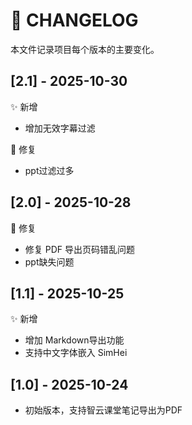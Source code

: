 # 🧾 CHANGELOG

本文件记录项目每个版本的主要变化。


## [2.1] - 2025-10-30

✨ 新增

- 增加无效字幕过滤

🐛 修复

- ppt过滤过多

## [2.0] - 2025-10-28

🐛 修复

- 修复 PDF 导出页码错乱问题
- ppt缺失问题

## [1.1] - 2025-10-25

✨ 新增

- 增加 Markdown导出功能
- 支持中文字体嵌入 SimHei

## [1.0] - 2025-10-24

- 初始版本，支持智云课堂笔记导出为PDF
